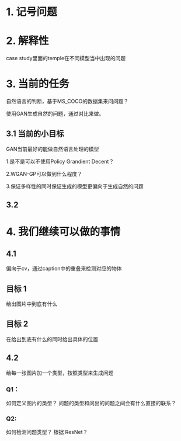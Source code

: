# 1. 记号问题

# 2. 解释性
case study里面的temple在不同模型当中出现的问题

# 3. 当前的任务

自然语言的判断，基于MS_COCO的数据集来问问题？

使用GAN生成自然的问题，通过对比来做。

## 3.1 当前的小目标

GAN当前最好的能做自然语言处理的模型

1.是不是可以不使用Policy Grandient Decent？

2.WGAN-GP可以做到什么程度？

3.保证多样性的同时保证生成的模型更偏向于生成自然的问题
 
## 3.2 



# 4. 我们继续可以做的事情

## 4.1

偏向于cv，通过caption中的重叠来检测对应的物体

## 目标 1

给出图片中到底有什么

## 目标 2

在给出到底有什么的同时给出具体的位置

## 4.2

给每一张图片加一个类型，按照类型来生成问题

### Q1：

如何定义图片的类型？ 问题的类型和问出的问题之间会有什么直接的联系？

### Q2:

如何检测问题类型？ 根据 ResNet？


